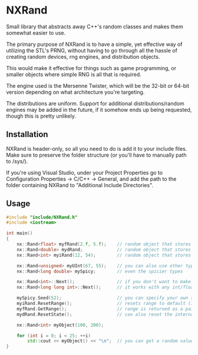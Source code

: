 # NXRand

Small library that abstracts away C++'s random classes and makes them somewhat easier to use.

The primary purpose of NXRand is to have a simple, yet effective way of utilizing the STL's PRNG, without having to go through all the hassle of creating random devices, rng engines, and distribution objects.

This would make it effective for things such as game programming, or smaller objects where simple RNG is all that is required.

The engine used is the Mersenne Twister, which will be the 32-bit or 64-bit version depending on what architecture you're targeting.

The distributions are uniform. Support for additional distributions/random engines may be added in the future,
if it somehow ends up being requested, though this is pretty unlikely.

## Installation
NXRand is header-only, so all you need to do is add it to your include files. Make sure to preserve the folder structure (or you'll have to manually path to /sys/). 

If you're using Visual Studio, under your Project Properties go to Configuration Properties -> C/C++ -> General, and add the path to the folder containing NXRand to "Additional Include Directories".

## Usage
```cpp
#include "include/NXRand.h"
#include <iostream>

int main() 
{
	nx::Rand<float> myfRand(2.f, 5.f);    // random object that stores floats, in the range 2 to 5
	nx::Rand<double> mydRand;             // random object that stores doubles, in the range 0.0 to 1.0 (default)
	nx::Rand<int> myiRand(12, 54);        // random object that stores ints, range 12~54 (integral default range is 1~100)

	nx::Rand<unsigned> myUInt(67, 55);    // you can also use other types, as long as they're integral/floating
	nx::Rand<long double> mySpicy;        // even the spicier types

	nx::Rand<int>::Next();                // if you don't want to make an object and just want quick rng, you use this
	nx::Rand<long long int>::Next();      // it works with any int/float type

	mySpicy.Seed(52);                     // you can specify your own seeds
	myiRand.ResetRange();                 // resets range to default (1~100)
	myfRand.GetRange();                   // range is returned as a pair of values, accessed through pair.first/pair.second
	mydRand.ResetState();                 // can also reset the internal state of the distribution (it stops caring what number came last)

	nx::Rand<int> myObject(100, 200);

	for (int i = 0; i < 25; ++i)
		std::cout << myObject() << "\n";  // you can get a random value within your range like this
}
```
